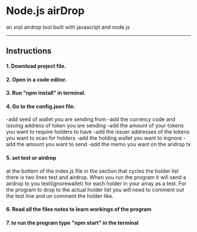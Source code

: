 
# Node.js airDrop
an xrpl airdrop tool built with javascript and node.js

____________________________________________________________________________

## Instructions

#### 1. Download project file.

#### 2. Open in a code editor. 

#### 3. Run "npm install" in terminal.

#### 4. Go to the config.json file.
-add seed of wallet you are sending from
-add the currency code and issuing address of token you are sending
-add the amount of your tokens you want to require holders to have
-add the issuer addresses of the tokens you want to scan for holders
-add the holding wallet you want to ingnore 
-add the amount you want to send 
-add the memo you want on the aridrop tx

#### 5. set test or airdrop
at the bottem of the index.js file in the section that cycles the holder list there is two lines test and airdrop. When you run the program it will send a airdrop to you test(ignorewallet) for each holder in your array as a test. For the program to drop to the actual holder list you will need to comment out the test line and un comment the holder like.
 

#### 6. Read all the files notes to learn workings of the program

#### 7. to run the program type "npm start" in the terminal






